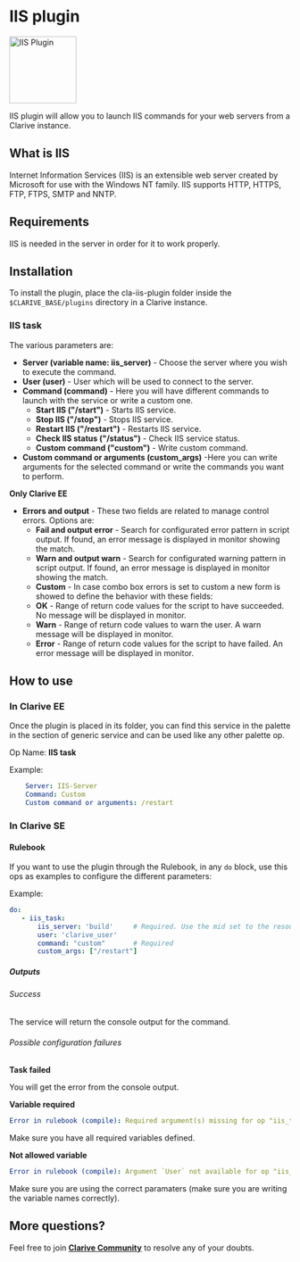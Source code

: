 # IIS plugin

<img src="https://cdn.rawgit.com/clarive/cla-iis-plugin/master/public/icon/iis.svg?sanitize=true" alt="IIS Plugin" title="IIS Plugin" width="120" height="120">

IIS plugin will allow you to launch IIS commands for your web servers from a Clarive instance.

## What is IIS

Internet Information Services (IIS) is an extensible web server created by Microsoft for use with the Windows NT family.
IIS supports HTTP, HTTPS, FTP, FTPS, SMTP and NNTP.

## Requirements

IIS is needed in the server in order for it to work properly.

## Installation

To install the plugin, place the cla-iis-plugin folder inside the `$CLARIVE_BASE/plugins`
directory in a Clarive instance.

### IIS task

The various parameters are:

- **Server (variable name: iis_server)** - Choose the server where you wish to execute the command.
- **User (user)** - User which will be used to connect to the server.
- **Command (command)** - Here you will have different commands to launch with the service or write a custom one.
   - **Start IIS ("/start")** - Starts IIS service.
   - **Stop IIS ("/stop")** - Stops IIS service.
   - **Restart IIS ("/restart")** - Restarts IIS service.
   - **Check IIS status ("/status")** - Check IIS service status.
   - **Custom command ("custom")** - Write custom command.
- **Custom command or arguments (custom_args)** -Here you can write arguments for the selected command or write the commands you want to perform.

**Only Clarive EE**

- **Errors and output** - These two fields are related to manage control errors. Options are:
   - **Fail and output error** - Search for configurated error pattern in script output. If found, an error message is displayed in monitor showing the match.
   - **Warn and output warn** - Search for configurated warning pattern in script output. If found, an error message is displayed in monitor showing the match.
   - **Custom** - In case combo box errors is set to custom a new form is showed to define the behavior with these fields:
   - **OK** - Range of return code values for the script to have succeeded. No message will be displayed in monitor.
   - **Warn** - Range of return code values to warn the user. A warn message will be displayed in monitor.
   - **Error** - Range of return code values for the script to have failed. An error message will be displayed in monitor.

## How to use

### In Clarive EE

Once the plugin is placed in its folder, you can find this service in the palette in the section of generic service and can be used like any other palette op.

Op Name: **IIS task**

Example:

```yaml
    Server: IIS-Server
    Command: Custom
    Custom command or arguments: /restart
``` 

### In Clarive SE

#### Rulebook

If you want to use the plugin through the Rulebook, in any `do` block, use this ops as examples to configure the different parameters:

Example:

```yaml
do:
   - iis_task:
       iis_server: 'build'     # Required. Use the mid set to the resource you created
       user: 'clarive_user'
       command: "custom"       # Required   
       custom_args: ["/restart"]
``` 

##### Outputs

###### Success

The service will return the console output for the command.

###### Possible configuration failures

**Task failed**

You will get the error from the console output.

**Variable required**

```yaml
Error in rulebook (compile): Required argument(s) missing for op "iis_task": "command"
```

Make sure you have all required variables defined.

**Not allowed variable**

```yaml
Error in rulebook (compile): Argument `User` not available for op "iis_task"
```

Make sure you are using the correct paramaters (make sure you are writing the variable names correctly).

## More questions?

Feel free to join **[Clarive Community](https://community.clarive.com/)** to resolve any of your doubts.

